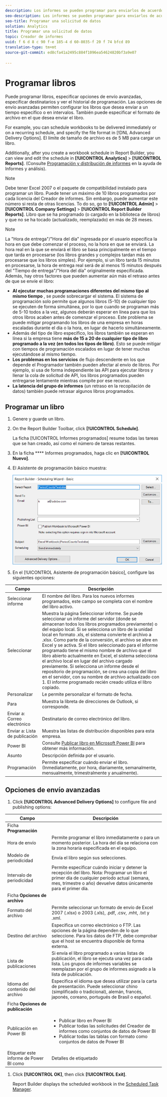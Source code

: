 ```yaml
---
description: Los informes se pueden programar para enviarlos de acuerdo al formato de archivo y la hora que se definan.
seo-description: Los informes se pueden programar para enviarlos de acuerdo al formato de archivo y la hora que se definan.
seo-title: Programar una solicitud de datos
solution: Analytics
title: Programar una solicitud de datos
topic: Creador de informes
uuid: f 6 d 8 c 90 f-e 185-4 d 60-8035-f 20 f 74 bfcd 89
translation-type: tm+mt
source-git-commit: ed8cfa41a2495c884f1096ea54624820bf3a9e07

---
```



# Programar libros

Puede programar libros, especificar opciones de envío avanzadas, especificar destinatarios y ver el historial de programación. Las opciones de envío avanzadas permiten configurar los libros que desea enviar a un tiempo específico o en intervalos. También puede especificar el formato de archivo en el que desea enviar el libro.

For example, you can schedule workbooks to be delivered immediately or on a recurring schedule, and specify the file format in [!DNL Advanced Delivery Options]. El límite de tamaño de archivo es de 5 MB para cargar un libro.

Additionally, after you create a workbook schedule in Report Builder, you can view and edit the schedule in **[!UICONTROL Analytics]** &gt; **[!UICONTROL Reports]**. (Consulte [Programación y distribución de informes](/help/analyze/reports-analytics/scheduling.md) en la ayuda de Informes y análisis).

>[!NOTE]
>
>Debe tener Excel 2007 o el paquete de compatibilidad instalado para programar un libro. Puede tener un máximo de 10 libros programados por cada licencia del Creador de informes. Sin embargo, puede aumentar este número si resta de otras licencias. To do so, go to **[!UICONTROL Admin]** &gt; **[!UICONTROL Company Settings]** &gt; **[!UICONTROL Report Builder Reports]**. Libro que se ha programado (o cargado en la biblioteca de libros) y que no se ha tocado (actualizado, reemplazado) en más de 28 meses.

>[!NOTE]
>
>La "Hora de entrega"/"Hora del día" ingresada por el usuario especifica la hora en que debe comenzar el proceso, no la hora en que se enviará. La hora real en la que se enviará el libro se basa principalmente en el tiempo que tarda en procesarse (los libros grandes y complejos tardan más en procesarse que los libros simples). Por ejemplo, si un libro tarda 15 minutos en procesarse, la hora de entrega real será de al menos 15 minutos después del "Tiempo de entrega"/"Hora del día" originalmente especificada.
>Además, hay otros factores que pueden aumentar aún más el retraso antes de que se envíe el libro:
>
> * **Al ejecutar muchas programaciones diferentes del mismo tipo al mismo tiempo** , se puede sobrecargar el sistema. El sistema de programación solo permite que algunos libros (5-10) de cualquier tipo se ejecuten de forma simultánea, por lo que cuando se programan más de 5-10 todos a la vez, algunos deberán esperar en línea para que los otros libros acaben antes de comenzar el proceso. Este problema se puede mitigar programando los libros de una empresa en horas escaladas durante el día o la hora, en lugar de hacerlo simultáneamente.
> * Además del tipo de libro específico, los libros también se esperan en línea si la empresa tiene **más de 15 a 20 de cualquier tipo de libro programado a la vez (en todos los tipos de libro)**. Esto se puede mitigar con tiempos de programación escalados en lugar de tener muchas ejecutándose al mismo tiempo.
> * **Los problemas en los servicios** de flujo descendente en los que depende el Programador también pueden afectar al envío de libros. Por ejemplo, si usa de forma independiente las API para ejecutar libros y llenar la cola de solicitud de API, los libros programados pueden entregarse lentamente mientras compite por ese recurso.
> * **La latencia del grupo de informes** (un retraso en la recopilación de datos) también puede retrasar algunos libros programados.


## Programar un libro

1. Genere y guarde un libro.
1. On the Report Builder Toolbar, click **[!UICONTROL Schedule]**.

   La ficha [!UICONTROL Informes programados] resume todas las tareas que se han creado, así como el número de tareas restantes.
1. En la ficha **** Informes programados, haga clic en **[!UICONTROL Nuevo]**.
1. El Asistente de programación básico muestra:

   ![](assets/simple-schedule-wizard.png)

1. En el [!UICONTROL Asistente de programación básico], configure las siguientes opciones:

| Campo | Descripción |
|--- |--- |
| Seleccionar informe | El nombre del libro. Para los nuevos informes programados, este campo se completa con el nombre del libro activo. |
| Seleccionar | Muestra la página Seleccionar informe. Se puede seleccionar un informe del servidor (donde se almacenan todos los libros programados previamente) o del equipo local. Si se selecciona un libro de la unidad local en formato .xls, el sistema convierte el archivo a .xlsx. Como parte de la conversión, el archivo se abre en Excel y se activa. Si el libro seleccionado para el informe programado tiene el mismo nombre de archivo que el libro abierto actualmente en Excel, el sistema selecciona el archivo local en lugar del archivo cargado previamente. Si selecciona un informe desde el repositorio de programación, se crea una copia del libro en el servidor, con su nombre de archivo actualizado con 1. El informe programado recién creado utiliza el libro copiado. |
| Personalizar | Le permite personalizar el formato de fecha. |
| Para | Muestra la libreta de direcciones de Outlook, si corresponde. |
| Enviar a: Correo electrónico | Destinatario de correo electrónico del libro. |
| Enviar a: Lista de publicación | Muestra las listas de distribución disponibles para esta empresa. |
| Power BI | Consulte [Publicar libro en Microsoft Power BI](/help/analyze/report-builder/c-publish-power-bi/integration-power-bi.md) para obtener más información. |
| Asunto | Descripción definida por el usuario. |
| Programación | Permite especificar cuándo enviar el libro. (Inmediatamente, por hora, diariamente, semanalmente, mensualmente, trimestralmente y anualmente). |

## Opciones de envío avanzadas

1. Click **[!UICONTROL Advanced Delivery Options]** to configure file and publishing options:

| Campo | Descripción |
|--- |--- |
| Ficha **Programación** |  |
| Hora de envío | Permite programar el libro inmediatamente o para un momento posterior. La hora del día se relaciona con la zona horaria especificada en el equipo. |
| Modelo de periodicidad | Envía el libro según sus selecciones. |
| Intervalo de periodicidad | Permite especificar cuándo iniciar y detener la recepción del libro. Nota: Programar un libro el primer día de cualquier período actual (semana, mes, trimestre o año) devuelve datos únicamente para el primer día. |
| Ficha **Opciones de archivo** |  |
| Formato del archivo | Permite seleccionar un formato de envío de Excel 2007 (.xlsx) o 2003 (.xls), .pdf, .csv, .mht, .txt y .xml. |
| Destino del archivo | Especifica un correo electrónico o FTP. Las opciones de la página dependen de lo que seleccione. Para los datos de FTP, debe comprobar que el host se encuentra disponible de forma externa. |
| Lista de publicaciones | Si envía el libro programado a varias listas de publicación, el libro se ejecuta una vez para cada lista. Los grupos de informes variables se reemplazan por el grupo de informes asignado a la lista de publicación. |
| Idioma del contenido del archivo | Especifica el idioma que desea utilizar para la carta de presentación. Puede seleccionar chino (simplificado o tradicional), alemán, francés, japonés, coreano, portugués de Brasil o español. |
| Ficha **Opciones de publicación** |  |
| Publicación en Power BI | <ul><li>Publicar libro en Power BI</li><li>Publicar todas las solicitudes del Creador de informes como conjuntos de datos de Power BI</li><li>Publicar todas las tablas con formato como conjuntos de datos de Power BI</li></ul> |
| Etiquetar este informe de Power BI como | Detalles de etiquetado |

1. Click **[!UICONTROL OK]**, then click **[!UICONTROL Exit]**.

   Report Builder displays the scheduled workbook in the [Scheduled Task Manager](../../analyze/report-builder/r-arb-scheduled-reports.md#section_69306B8D833F4DF7BBFA53753B0E6C31).

